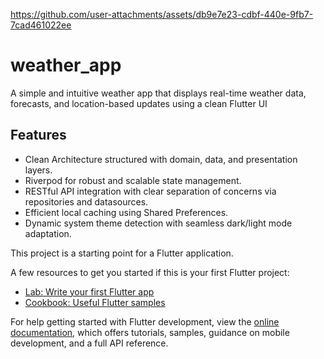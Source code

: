 
https://github.com/user-attachments/assets/db9e7e23-cdbf-440e-9fb7-7cad461022ee


# weather_app
A simple and intuitive weather app that displays real-time weather data, forecasts, and location-based updates using a clean Flutter UI

## Features
- Clean Architecture structured with domain, data, and presentation layers.
- Riverpod for robust and scalable state management.
- RESTful API integration with clear separation of concerns via repositories and datasources.
- Efficient local caching using Shared Preferences.
- Dynamic system theme detection with seamless dark/light mode adaptation.


This project is a starting point for a Flutter application.

A few resources to get you started if this is your first Flutter project:

- [Lab: Write your first Flutter app](https://docs.flutter.dev/get-started/codelab)
- [Cookbook: Useful Flutter samples](https://docs.flutter.dev/cookbook)

For help getting started with Flutter development, view the
[online documentation](https://docs.flutter.dev/), which offers tutorials,
samples, guidance on mobile development, and a full API reference.
